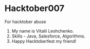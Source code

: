 # Hacktober007
For hacktober abuse

1. My name is Vitalii Leshchenko.
2. Skills - Java, Salesforce, Algorithms.
3. Happy Hacktoberfest my friend!
